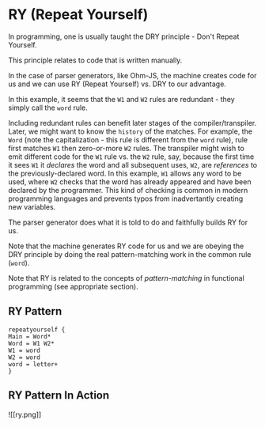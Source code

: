 # RY (Repeat Yourself)

In programming, one is usually taught the DRY principle - Don't Repeat Yourself.

This principle relates to code that is written manually.

In the case of parser generators, like Ohm-JS, the machine creates code for us and we can use RY (Repeat Yourself) vs. DRY to our advantage.

In this example, it seems that the `W1` and `W2` rules are redundant - they simply call the `word` rule.

Including redundant rules can benefit later stages of the compiler/transpiler.  Later, we might want to know the `history` of the matches.  For example, the `Word` (note the capitalization - this rule is different from the `word` rule), rule first matches `W1` then zero-or-more `W2` rules.  The transpiler might wish to emit different code for the `W1` rule vs. the `W2` rule, say, because the first time it sees `W1` it *declares* the word and all subsequent uses, `W2`, are *references* to the previously-declared word.  In this example, `W1` allows any word to be used, where `W2` checks that the word has already appeared and have been declared by the programmer.  This kind of checking is common in modern programming languages and prevents typos from inadvertantly creating new variables.

The parser generator does what it is told to do and faithfully builds RY for us.

Note that the machine generates RY code for us and we are obeying the DRY principle by doing the real pattern-matching work in the common rule (`word`).

Note that RY is related to the concepts of *pattern-matching* in functional programming (see appropriate section).

## RY Pattern
```
repeatyourself {
Main = Word*
Word = W1 W2*
W1 = word
W2 = word
word = letter+
}
```

## RY Pattern In Action

![[ry.png]]